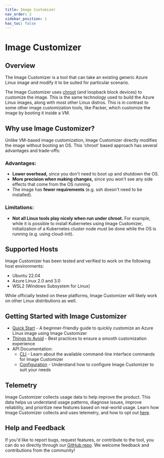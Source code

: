 ```yaml
---
title: Image Customizer
nav_order: 2
sidebar_position: 1
has_toc: false
---
```


# Image Customizer

## Overview

The Image Customizer is a tool that can take an existing generic Azure Linux
image and modify it to be suited for particular scenario.

The Image Customizer uses [chroot](https://en.wikipedia.org/wiki/Chroot) (and
loopback block devices) to customize the image. This is the same technology used
to build the Azure Linux images, along with most other Linux distros. This is in
contrast to some other image customization tools, like Packer, which customize
the image by booting it inside a VM.

## Why use Image Customizer?

Unlike VM-based image customization, Image Customizer directly modifies the
image without booting an OS. This 'chroot' based approach has several advantages
and trade-offs:

### Advantages:

- **Lower overhead,** since you don't need to boot up and shutdown the OS.
- **More precision when making changes,** since you won't see any side effects
  that come from the OS running.
- The image has **fewer requirements** (e.g. ssh doesn't need to be installed).

### Limitations:

- **Not all Linux tools play nicely when run under chroot.** For example, while
  it is possible to install Kubernetes using Image Customizer, initialization of
  a Kubernetes cluster node must be done while the OS is running (e.g. using
  cloud-init).

## Supported Hosts

Image Customizer has been tested and verified to work on the following host
environments:

- Ubuntu 22.04
- Azure Linux 2.0 and 3.0
- WSL2 (Windows Subsystem for Linux)

While officially tested on these platforms, Image Customizer will likely work on
other Linux distributions as well.

## Getting Started with Image Customizer

- [Quick Start](./quick-start/quick-start.md) - A beginner-friendly guide to
  quickly customize an Azure Linux image using Image Customizer
- [Things to Avoid](./concepts/things-to-avoid.md) - Best practices to ensure a
  smooth customization experience
- API Documentation:
  - [CLI](./api/cli/cli.md) - Learn about the available command-line interface
    commands for Image Customizer
  - [Configuration](./api/configuration/configuration.md) - Understand how to configure Image
    Customizer to suit your needs

## Telemetry 

Image Customizer collects usage data to help improve the product. This data
helps us understand usage patterns, diagnose issues, improve reliability, and
prioritize new features based on real-world usage. Learn how Image Customizer
collects and uses telemetry, and how to opt out [here](telemetry.md).

## Help and Feedback

If you'd like to report bugs, request features, or contribute to the tool, you
can do so directly through our [GitHub
repo](https://github.com/microsoft/azure-linux-image-tools). We welcome feedback
and contributions from the community!